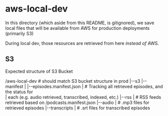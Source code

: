 # aws-local-dev

In this directory (which aside from this README, is gitignored), we save local files that will be available from AWS for production deployments (primarily S3)

During local dev, those resources are retrieved from here _instead of_ AWS.

## S3

Expected structure of S3 Bucket

/aws-local-dev # should match S3 bucket structure in prod
|--s3
   |--manifest
   |  |--episodes.manifest.json
   |     # Tracking all retrieved episodes, and the status for   
   |       each (e.g. audio retrieved, transcribed, indexed, etc.)
   |--rss
   |  # RSS feeds retrieved based on /podcasts.manifest.json
   |--audio
   |  # .mp3 files for retrieved episodes
   |--transcripts
   |  # .srt files for transcribed episodes
